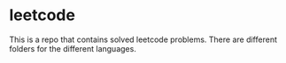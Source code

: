 # leetcode
 
This is a repo that contains solved leetcode problems. There are different folders for the different languages.

